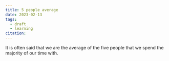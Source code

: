 ```yaml
---
title: 5 people average
date: 2023-02-13
tags:
  - draft
  - learning
citation: 
---
```


It is often said that we are the average of the five people that we spend the majority of our time with.
